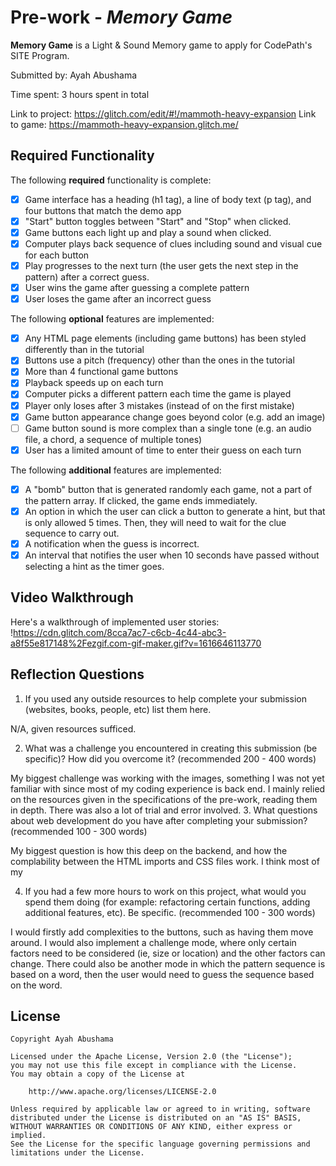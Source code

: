 # Pre-work - *Memory Game*

**Memory Game** is a Light & Sound Memory game to apply for CodePath's SITE Program. 

Submitted by: Ayah Abushama

Time spent: 3 hours spent in total

Link to project: https://glitch.com/edit/#!/mammoth-heavy-expansion
Link to game: https://mammoth-heavy-expansion.glitch.me/

## Required Functionality

The following **required** functionality is complete:

* [x] Game interface has a heading (h1 tag), a line of body text (p tag), and four buttons that match the demo app
* [x] "Start" button toggles between "Start" and "Stop" when clicked. 
* [x] Game buttons each light up and play a sound when clicked. 
* [x] Computer plays back sequence of clues including sound and visual cue for each button
* [x] Play progresses to the next turn (the user gets the next step in the pattern) after a correct guess. 
* [x] User wins the game after guessing a complete pattern
* [x] User loses the game after an incorrect guess

The following **optional** features are implemented:

* [x] Any HTML page elements (including game buttons) has been styled differently than in the tutorial
* [x] Buttons use a pitch (frequency) other than the ones in the tutorial
* [x] More than 4 functional game buttons
* [x] Playback speeds up on each turn
* [x] Computer picks a different pattern each time the game is played
* [x] Player only loses after 3 mistakes (instead of on the first mistake)
* [x] Game button appearance change goes beyond color (e.g. add an image)
* [ ] Game button sound is more complex than a single tone (e.g. an audio file, a chord, a sequence of multiple tones)
* [x] User has a limited amount of time to enter their guess on each turn

The following **additional** features are implemented:
* [x] A "bomb" button that is generated randomly each game, not a part of the pattern array. If clicked, the game ends immediately.
* [x] An option in which the user can click a button to generate a hint, but that is only allowed 5 times. Then, they will need to wait for the clue sequence to carry out.
* [x] A notification when the guess is incorrect. 
* [x] An interval that notifies the user when 10 seconds have passed without selecting a hint as the timer goes. 

## Video Walkthrough

Here's a walkthrough of implemented user stories:
!https://cdn.glitch.com/8cca7ac7-c6cb-4c44-abc3-a8f55e817148%2Fezgif.com-gif-maker.gif?v=1616646113770


## Reflection Questions
1. If you used any outside resources to help complete your submission (websites, books, people, etc) list them here. 

N/A, given resources sufficed.

2. What was a challenge you encountered in creating this submission (be specific)? How did you overcome it? (recommended 200 - 400 words) 

My biggest challenge was working with the images, something I was not yet familiar with since most of my coding experience is back end. I mainly relied on the resources given in the specifications of the pre-work, reading them in depth. There was also a lot of trial and error involved.
3. What questions about web development do you have after completing your submission? (recommended 100 - 300 words) 

My biggest question is how this deep on the backend, and how the complability between the HTML imports and CSS files work. I think most of my 

4. If you had a few more hours to work on this project, what would you spend them doing (for example: refactoring certain functions, adding additional features, etc). Be specific. (recommended 100 - 300 words) 

I would firstly add complexities to the buttons, such as having them move around. I would also implement a challenge mode, where only certain factors need to be considered (ie, size or location) and the other factors can change. There could also be another mode in which the pattern sequence is based on a word, then the user would need to guess the sequence based on the word.

## License

    Copyright Ayah Abushama

    Licensed under the Apache License, Version 2.0 (the "License");
    you may not use this file except in compliance with the License.
    You may obtain a copy of the License at

        http://www.apache.org/licenses/LICENSE-2.0

    Unless required by applicable law or agreed to in writing, software
    distributed under the License is distributed on an "AS IS" BASIS,
    WITHOUT WARRANTIES OR CONDITIONS OF ANY KIND, either express or implied.
    See the License for the specific language governing permissions and
    limitations under the License.
